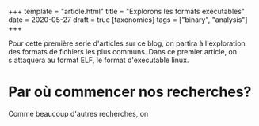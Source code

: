 +++
template = "article.html"
title = "Explorons les formats executables"
date = 2020-05-27
draft = true
[taxonomies]
tags = ["binary", "analysis"]
+++

Pour cette première serie d'articles sur ce blog, on partira à l'exploration des formats de fichiers les plus communs.
Dans ce premier article, on s'attaquera au format ELF, le format d'executable linux.

# Par où commencer nos recherches? 
Comme beaucoup d'autres recherches, on 
